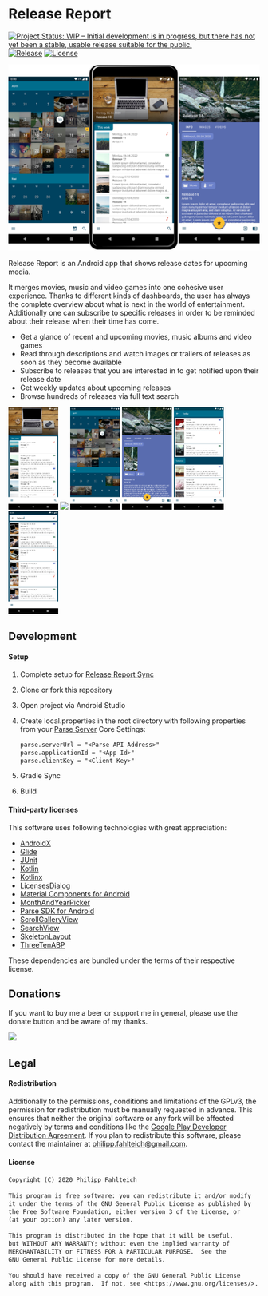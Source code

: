 # Release Report

[![Project Status: WIP – Initial development is in progress, but there has not yet been a stable, usable release suitable for the public.](https://www.repostatus.org/badges/latest/wip.svg)](https://www.repostatus.org/#wip) [![Release](https://img.shields.io/badge/Release-0.2.1-006d8c.svg)](https://play.google.com/store/apps/details?id=com.faltenreich.release)
[![License](https://img.shields.io/badge/License-GPLv3-blue.svg)](https://www.gnu.org/licenses/gpl-3.0)

<img src="./resource/image/marketing/showcase.png" width="750"> 

Release Report is an Android app that shows release dates for upcoming media.

It merges movies, music and video games into one cohesive user experience. Thanks to different kinds of dashboards, the user has always the complete overview about what is next in the world of entertainment. Additionally one can subscribe to specific releases in order to be reminded about their release when their time has come.

* Get a glance of recent and upcoming movies, music albums and video games
* Read through descriptions and watch images or trailers of releases as soon as they become available
* Subscribe to releases that you are interested in to get notified upon their release date
* Get weekly updates about upcoming releases
* Browse hundreds of releases via full text search

<img src="./resource/image/screenshot/spotlight.png" width="100"> <img src="./resource/image/screenshot/discover.png" width="100"> <img src="./resource/image/screenshot/calendar.png" width="100"> <img src="./resource/image/screenshot/release_detail.png" width="100"> <img src="./resource/image/screenshot/release_list.png" width="100"> <img src="./resource/image/screenshot/search.png" width="100"> 

## Development

#### Setup

1. Complete setup for [Release Report Sync](https://github.com/Faltenreich/Release-Report-Sync)
2. Clone or fork this repository
3. Open project via Android Studio
4. Create local.properties in the root directory with following properties from your [Parse Server](https://parseplatform.org) Core Settings:

    ```
    parse.serverUrl = "<Parse API Address>"
    parse.applicationId = "<App Id>"
    parse.clientKey = "<Client Key>"
    ```

5. Gradle Sync
6. Build

#### Third-party licenses

This software uses following technologies with great appreciation:

* [AndroidX](https://developer.android.com/jetpack/androidx)
* [Glide](https://github.com/bumptech/glide)
* [JUnit](https://junit.org)
* [Kotlin](https://kotlinlang.org)
* [Kotlinx](https://ktor.io/kotlinx)
* [LicensesDialog](https://github.com/PSDev/LicensesDialog)
* [Material Components for Android](https://material.io/components)
* [MonthAndYearPicker](https://github.com/premkumarroyal/MonthAndYearPicker)
* [Parse SDK for Android](https://github.com/parse-community/Parse-SDK-Android)
* [ScrollGalleryView](https://github.com/VEINHORN/ScrollGalleryView)
* [SearchView](https://github.com/lapism/SearchView)
* [SkeletonLayout](https://github.com/Faltenreich/SkeletonLayout)
* [ThreeTenABP](https://github.com/JakeWharton/ThreeTenABP)

These dependencies are bundled under the terms of their respective license.

## Donations

If you want to buy me a beer or support me in general, please use the donate button and be aware of my thanks.

<a href="https://www.paypal.com/cgi-bin/webscr?cmd=_s-xclick&hosted_button_id=AM6HG633T4BWY&source=url">
 <img src="https://www.paypalobjects.com/en_US/i/btn/btn_donate_LG.gif" width="100"/>
</a>

## Legal

#### Redistribution

Additionally to the permissions, conditions and limitations of the GPLv3, the permission for redistribution must be manually requested in advance. This ensures that neither the original software or any fork will be affected negatively by terms and conditions like the [Google Play Developer Distribution Agreement](https://play.google.com/about/developer-distribution-agreement.html). If you plan to redistribute this software, please contact the maintainer at [philipp.fahlteich@gmail.com](mailto:philipp.fahlteich@gmail.com).

#### License

    Copyright (C) 2020 Philipp Fahlteich

    This program is free software: you can redistribute it and/or modify
    it under the terms of the GNU General Public License as published by
    the Free Software Foundation, either version 3 of the License, or
    (at your option) any later version.

    This program is distributed in the hope that it will be useful,
    but WITHOUT ANY WARRANTY; without even the implied warranty of
    MERCHANTABILITY or FITNESS FOR A PARTICULAR PURPOSE.  See the
    GNU General Public License for more details.

    You should have received a copy of the GNU General Public License
    along with this program.  If not, see <https://www.gnu.org/licenses/>.
